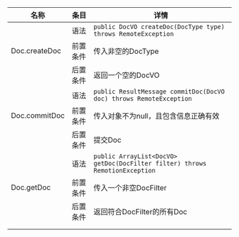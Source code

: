 | 名称            | 条目   | 详情                                       |
| ------------- | ---- | ---------------------------------------- |
|               | 语法   | `public DocVO createDoc(DocType type) throws RemoteException` |
| Doc.createDoc | 前置条件 | 传入非空的DocType                             |
|               | 后置条件 | 返回一个空的DocVO                              |
|               | 语法   | `public ResultMessage commitDoc(DocVO doc) throws RemoteException` |
| Doc.commitDoc | 前置条件 | 传入对象不为null，且包含信息正确有效                     |
|               | 后置条件 | 提交Doc                                    |
|               | 语法   | `public ArrayList<DocVO> getDoc(DocFilter filter) throws RemotionException` |
| Doc.getDoc    | 前置条件 | 传入一个非空DocFilter                          |
|               | 后置条件 | 返回符合DocFilter的所有Doc                      |
|               |      |                                          |
|               |      |                                          |

